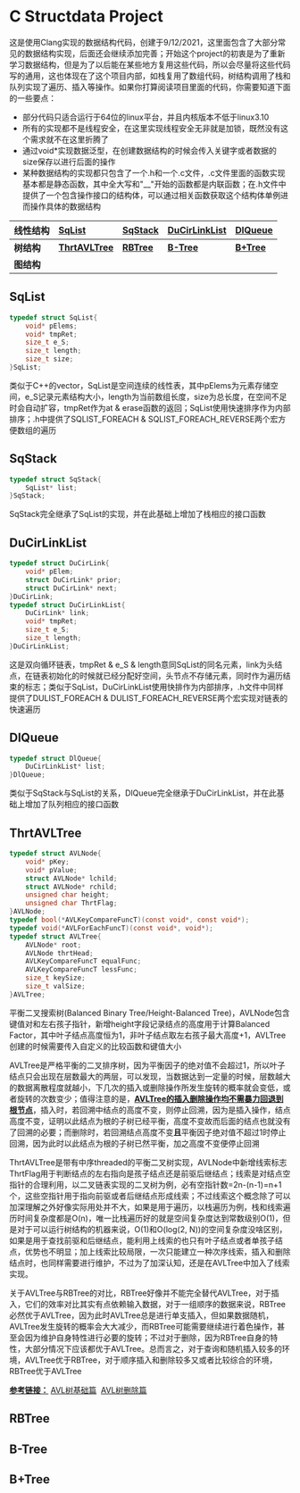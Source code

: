 # <span id="11">C Structdata Project</span>
这是使用Clang实现的数据结构代码，创建于9/12/2021，这里面包含了大部分常见的数据结构实现，后面还会继续添加完善；开始这个project的初衷是为了重新学习数据结构，但是为了以后能在某些地方复用这些代码，所以会尽量将这些代码写的通用，这也体现在了这个项目内部，如栈复用了数组代码，树结构调用了栈和队列实现了遍历、插入等操作。如果你打算阅读项目里面的代码，你需要知道下面的一些要点：
  
*	部分代码只适合运行于64位的linux平台，并且内核版本不低于linux3.10
*	所有的实现都不是线程安全，在这里实现线程安全无非就是加锁，既然没有这个需求就不在这里折腾了
*	通过void\*实现数据泛型，在创建数据结构的时候会传入关键字或者数据的size保存以进行后面的操作
*	某种数据结构的实现都只包含了一个.h和一个.c文件，.c文件里面的函数实现基本都是静态函数，其中全大写和"\_\_"开始的函数都是内联函数；在.h文件中提供了一个包含操作接口的结构体，可以通过相关函数获取这个结构体单例进而操作具体的数据结构
  
|线性结构|[SqList](#1)|[SqStack](#2)|[DuCirLinkList](#3)|[DlQueue](#4)|
|:----|:----|:----|:----|:----|
|**树结构**|**[ThrtAVLTree](#5)**|**[RBTree](#6)**|**[B-Tree](#7)**|**[B+Tree](#8)**|
|**图结构**|
  
## <span id="1">SqList</span>
```c
typedef struct SqList{
	void* pElems;
	void* tmpRet;
	size_t e_S;
	size_t length;
	size_t size;
}SqList;
```
类似于C++的vector，SqList是空间连续的线性表，其中pElems为元素存储空间，e_S记录元素结构大小，length为当前数组长度，size为总长度，在空间不足时会自动扩容，tmpRet作为at & erase函数的返回；SqList使用快速排序作为内部排序；.h中提供了SQLIST_FOREACH & SQLIST_FOREACH_REVERSE两个宏方便数组的遍历
## <span id="2">SqStack</span>
```c
typedef struct SqStack{
	SqList* list;
}SqStack;
```
SqStack完全继承了SqList的实现，并在此基础上增加了栈相应的接口函数
## <span id="3">DuCirLinkList</span>
```c
typedef struct DuCirLink{
	void* pElem;
	struct DuCirLink* prior;
	struct DuCirLink* next;
}DuCirLink;
typedef struct DuCirLinkList{
	DuCirLink* link;
	void* tmpRet;
	size_t e_S;
	size_t length;
}DuCirLinkList;
```
这是双向循环链表，tmpRet & e_S & length意同SqList的同名元素，link为头结点，在链表初始化的时候就已经分配好空间，头节点不存储元素，同时作为遍历结束的标志；类似于SqList，DuCirLinkList使用快排作为内部排序，.h文件中同样提供了DULIST_FOREACH & DULIST_FOREACH_REVERSE两个宏实现对链表的快速遍历
## <span id="4">DlQueue</span>
```c
typedef struct DlQueue{
	DuCirLinkList* list;
}DlQueue;
```
类似于SqStack与SqList的关系，DlQueue完全继承于DuCirLinkList，并在此基础上增加了队列相应的接口函数
## <span id="5">ThrtAVLTree</span>
```c
typedef struct AVLNode{
	void* pKey;
	void* pValue;
	struct AVLNode* lchild;
	struct AVLNode* rchild;
	unsigned char height;
	unsigned char ThrtFlag;
}AVLNode;
typedef bool(*AVLKeyCompareFuncT)(const void*, const void*);
typedef void(*AVLForEachFuncT)(const void*, void*);
typedef struct AVLTree{
	AVLNode* root;
	AVLNode thrtHead;
	AVLKeyCompareFuncT equalFunc;
	AVLKeyCompareFuncT lessFunc;
	size_t keySize;
	size_t valSize;
}AVLTree;
```
平衡二叉搜索树(Balanced Binary Tree/Height-Balanced Tree)，AVLNode包含键值对和左右孩子指针，新增height字段记录结点的高度用于计算Balanced Factor，其中叶子结点高度恒为1，非叶子结点取左右孩子最大高度+1，AVLTree创建的时候需要传入自定义的比较函数和键值大小  

AVLTree是严格平衡的二叉排序树，因为平衡因子的绝对值不会超过1，所以叶子结点只会出现在层数最大的两层，可以发现，当数据达到一定量的时候，层数越大的数据离散程度就越小，下几次的插入或删除操作所发生旋转的概率就会变低，或者旋转的次数变少；值得注意的是，[**AVLTree的插入删除操作均不需暴力回退到根节点**]()，插入时，若回溯中结点的高度不变，则停止回溯，因为是插入操作，结点高度不变，证明以此结点为根的子树已经平衡，高度不变故而后面的结点也就没有了回溯的必要；而删除时，若回溯结点高度不变**且**平衡因子绝对值不超过1时停止回溯，因为此时以此结点为根的子树已然平衡，加之高度不变便停止回溯  

ThrtAVLTree是带有中序threaded的平衡二叉树实现，AVLNode中新增线索标志ThrtFlag用于判断结点的左右指向是孩子结点还是前驱后继结点；线索是对结点空指针的合理利用，以二叉链表实现的二叉树为例，必有空指针数=2n-(n-1)=n+1个，这些空指针用于指向前驱或者后继结点形成线索；不过线索这个概念除了可以加深理解之外好像实际用处并不大，如果是用于遍历，以栈遍历为例，栈和线索遍历时间复杂度都是O(n)，唯一比栈遍历好的就是空间复杂度达到常数级别O(1)，但是对于可以运行树结构的机器来说，O(1)和O(log(2, N))的空间复杂度没啥区别，如果是用于查找前驱和后继结点，能利用上线索的也只有叶子结点或者单孩子结点，优势也不明显；加上线索比较局限，一次只能建立一种次序线索，插入和删除结点时，也同样需要进行维护，不过为了加深认知，还是在AVLTree中加入了线索实现。  

关于AVLTree与RBTree的对比，RBTree好像并不能完全替代AVLTree，对于插入，它们的效率对比其实有点依赖输入数据，对于一组顺序的数据来说，RBTree必然优于AVLTree，因为此时AVLTree总是进行单支插入，但如果数据随机，AVLTree发生旋转的概率会大大减少，而RBTree可能需要继续进行着色操作，甚至会因为维护自身特性进行必要的旋转；不过对于删除，因为RBTree自身的特性，大部分情况下应该都优于AVLTree。总而言之，对于查询和随机插入较多的环境，AVLTree优于RBTree，对于顺序插入和删除较多又或者比较综合的环境，RBTree优于AVLTree

[**参考链接：**]()&nbsp;[AVL树基础篇](https://mp.weixin.qq.com/s?__biz=MzA4NDE4MzY2MA==&amp;mid=2647521381&amp;idx=1&amp;sn=796ac1eda0eaefadfb57a1b9742bcec0&amp;chksm=87d24766b0a5ce70a18acca20a130a14c16fb56a716d1c0e1fbe0acf23915a1b8aaf509f3850&scene=178&cur_album_id=1338152221988585473#rd)&nbsp;&nbsp;[AVL树删除篇](https://mp.weixin.qq.com/s?__biz=MzA4NDE4MzY2MA==&amp;mid=2647521508&amp;idx=1&amp;sn=ff0751a1a49a48450757b53978fcbef8&amp;chksm=87d247e7b0a5cef1f5f581cfa843b68021a51e979ee49b2b947cf394c613b4701ac07a8e8a76&scene=178&cur_album_id=1338152221988585473#rd)
## <span id="6">RBTree</span>
## <span id="7">B-Tree</span>
## <span id="8">B+Tree</span>

